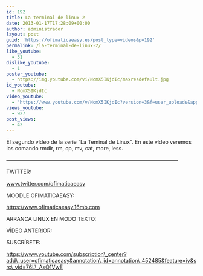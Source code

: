 ```yaml
---
id: 192
title: La terminal de linux 2
date: 2013-01-17T17:28:09+00:00
author: administrador
layout: post
guid: 'https://ofimaticaeasy.es/post_type=videos&p=192'
permalink: /la-terminal-de-linux-2/
like_youtube:
  - 31
dislike_youtube:
  - 1
poster_youtube:
  - https://img.youtube.com/vi/NcmX5IKjdIc/maxresdefault.jpg
id_youtube:
  - NcmX5IKjdIc
video_youtube:
  - 'https://www.youtube.com/v/NcmX5IKjdIc?version=3&f=user_uploads&app=youtube_gdata'
views_youtube:
  - 927
post_views:
  - 42
---
```

El segundo vídeo de la serie &#8220;La Teminal de Linux&#8221;. En este vídeo veremos los comando rmdir, rm, cp, mv, cat, more, less.

&#8212;&#8212;&#8212;&#8212;&#8212;&#8212;&#8212;&#8212;&#8212;&#8212;&#8212;&#8212;&#8212;&#8212;&#8212;&#8212;&#8212;&#8212;&#8212;&#8212;&#8212;&#8212;&#8212;&#8212;&#8212;&#8212;&#8212;&#8212;&#8212;&#8212;&#8212;&#8212;&#8211;

TWITTER:
  
www.twitter.com/ofimaticaeasy

MOODLE OFIMATICAEASY:

https://www.ofimaticaeasy.16mb.com

ARRANCA LINUX EN MODO TEXTO:



VÍDEO ANTERIOR:



SUSCRÍBETE:

https://www.youtube.com/subscription\_center?add\_user=ofimaticaeasy&annotation\_id=annotation\_452485&feature=iv&src\_vid=76L\_AsQ1VwE